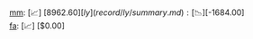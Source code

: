[mm](record/mm/summary.md): [📈] [$8962.60]  
[ly](record/ly/summary.md): [📉] [$-1684.00]  
[fa](record/fa/summary.md): [📈] [$0.00]  
